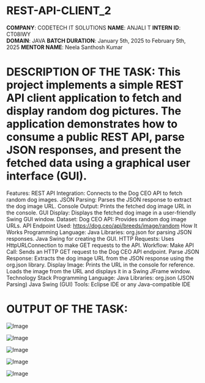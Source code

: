 # REST-API-CLIENT_2
**COMPANY**: CODETECH IT SOLUTIONS
**NAME**: ANJALI T
**INTERN ID**: CT08IWY       
**DOMAIN**: JAVA
**BATCH DURATION**: January 5th, 2025 to February 5th, 2025
**MENTOR NAME**: Neela Santhosh Kumar
# DESCRIPTION OF THE TASK: This project implements a simple REST API client application to fetch and display random dog pictures. The application demonstrates how to consume a public REST API, parse JSON responses, and present the fetched data using a graphical user interface (GUI).
Features:
REST API Integration: Connects to the Dog CEO API to fetch random dog images.
JSON Parsing: Parses the JSON response to extract the dog image URL.
Console Output: Prints the fetched dog image URL in the console.
GUI Display: Displays the fetched dog image in a user-friendly Swing GUI window.
Dataset:
Dog CEO API:
Provides random dog image URLs.
API Endpoint Used: https://dog.ceo/api/breeds/image/random
How It Works
Programming Language: Java
Libraries:
org.json for parsing JSON responses.
Java Swing for creating the GUI.
HTTP Requests: Uses HttpURLConnection to make GET requests to the API.
Workflow:
Make API Call: Sends an HTTP GET request to the Dog CEO API endpoint.
Parse JSON Response: Extracts the dog image URL from the JSON response using the org.json library.
Display Image:
Prints the URL in the console for reference.
Loads the image from the URL and displays it in a Swing JFrame window.
Technology Stack
Programming Language: Java
Libraries:
org.json (JSON Parsing)
Java Swing (GUI)
Tools: Eclipse IDE or any Java-compatible IDE
# OUTPUT OF THE TASK:
![Image](https://github.com/user-attachments/assets/a5e249ea-866b-461a-ae05-7121777312b3)

![Image](https://github.com/user-attachments/assets/140956ff-574a-42a9-9cf2-5396a8fdd85f)

![Image](https://github.com/user-attachments/assets/268b5232-cdb2-40eb-a6f6-99f4addc5ff7)

![Image](https://github.com/user-attachments/assets/b7ac2003-a0cc-40b0-94ae-eb2434cf9560)

![Image](https://github.com/user-attachments/assets/70e51592-4101-42eb-b8ff-6d553df5b7b0)



